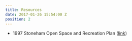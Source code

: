 ```yaml
---
title: Resources
date: 2017-01-26 15:54:00 Z
position: 2
---
```



* 1997 Stoneham Open Space and Recreation Plan ([link](https://mapc-org.sharefile.com/d-s569423cd4364d7cb))